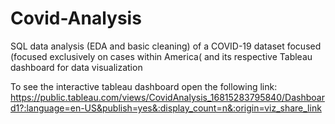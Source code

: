 # Covid-Analysis
SQL data analysis (EDA and basic cleaning) of a COVID-19 dataset focused (focused exclusively on cases within America( and its respective Tableau dashboard for data visualization 

To see the interactive tableau dashboard open the following link:
https://public.tableau.com/views/CovidAnalysis_16815283795840/Dashboard1?:language=en-US&publish=yes&:display_count=n&:origin=viz_share_link

